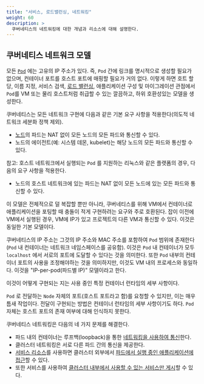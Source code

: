 ```yaml
---
title: "서비스, 로드밸런싱, 네트워킹"
weight: 60
description: >
  쿠버네티스의 네트워킹에 대한 개념과 리소스에 대해 설명한다.
---
```


## 쿠버네티스 네트워크 모델

모든 [`Pod`](/ko/docs/concepts/workloads/pods/) 에는 고유의 IP 주소가 있다.
즉, `Pod` 간에 링크를 명시적으로 생성할 필요가 없으며, 컨테이너 포트를 호스트 포트에
매핑할 필요가 거의 없다. 이렇게 하면 호트 할당, 이름 지정, 서비스 검색,
[로드 밸런싱](/ko/docs/concepts/services-networking/ingress/#load-balancing), 애플리케이션
구성 및 마이그레이션 관점에서 `Pod`를 VM 또는 물리 호스트처럼 취급할 수 있는 깔끔하고,
하위 호환성있는 모델을 생성한다.

쿠버네티스는 모든 네트워크 구현에 다음과 같은
기본 요구 사항을 적용한다(의도적 네트워크 세분화 정책 제외).

   * [노드](/ko/docs/concepts/architecture/nodes/)의 파드는 NAT 없이 모든 노드의 모든 파드와 통신할 수 있다.
   * 노드의 에이전트(예: 시스템 데몬, kubelet)는 해당 노드의 모든
     파드와 통신할 수 있다.

참고: 호스트 네트워크에서 실행되는 `Pod` 를 지원하는 리눅스와 같은 플랫폼의 경우, 다음의 요구 사항을
적용한다.

   * 노드의 호스트 네트워크에 있는 파드는 NAT 없이 모든 노드에 있는 모든
     파드와 통신할 수 있다.

이 모델은 전체적으로 덜 복잡할 뿐만 아니라, 쿠버네티스를 위해 VM에서
컨테이너로 애플리케이션을 포팅할 때 충돌이 적게 구현하려는 요구와
주로 호환된다. 잡이 이전에 VM에서 실행된 경우, VM에 IP가 있고
프로젝트의 다른 VM과 통신할 수 있다. 이것은 동일한 기본 모델이다.

쿠버네티스의 IP 주소는 그것의 IP 주소와 MAC 주소를 포함하여 `Pod` 범위에 존재한다(`Pod` 내
컨테이너는 네트워크 네임스페이스를 공유함). 이것은 `Pod` 내 컨테이너가 모두
`localhost` 에서 서로의 포트에 도달할 수 있다는 것을 의미한다. 또한
`Pod` 내부의 컨테이너 포트의 사용을 조정해야하는 것을 의미하지만, 이것도
VM 내의 프로세스와 동일하다. 이것을 "IP-per-pod(파드별 IP)" 모델이라고 한다.

이것이 어떻게 구현되는 지는 사용 중인 특정 컨테이너 런타임의 세부 사항이다.

`Pod` 로 전달하는 `Node` 자체의 포트(호스트 포트라고 함)를
요청할 수 있지만, 이는 매우 틈새 작업이다. 전달이 구현되는 방법은
컨테이너 런타임의 세부 사항이기도 하다. `Pod` 자체는
호스트 포트의 존재 여부에 대해 인식하지 못한다.

쿠버네티스 네트워킹은 다음의 네 가지 문제를 해결한다.
- 파드 내의 컨테이너는 루프백(loopback)을 통한 [네트워킹을 사용하여 통신](/ko/docs/concepts/services-networking/dns-pod-service/)한다.
- 클러스터 네트워킹은 서로 다른 파드 간의 통신을 제공한다.
- [서비스 리소스](/ko/docs/concepts/services-networking/service/)를 사용하면 클러스터 외부에서 [파드에서 실행 중인 애플리케이션에 접근](/ko/docs/concepts/services-networking/connect-applications-service/)할 수 있다.
- 또한 서비스를 사용하여 [클러스터 내부에서 사용할 수 있는 서비스만 게시](/docs/concepts/services-networking/service-traffic-policy/)할 수 있다.
